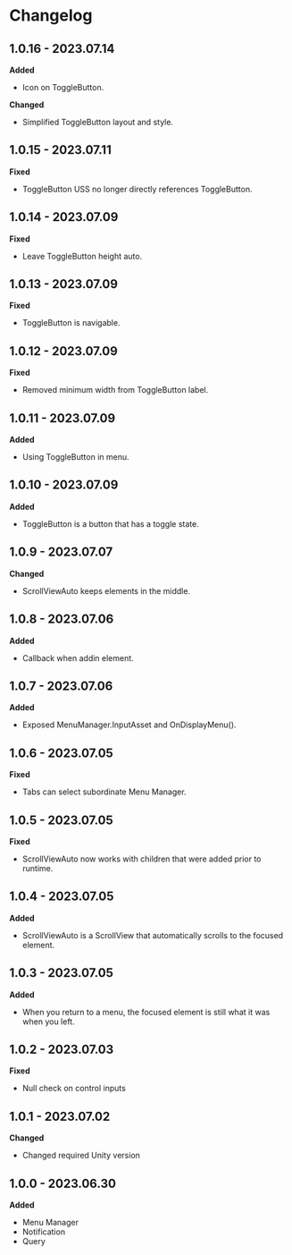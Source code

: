 # Changelog

## 1.0.16 - 2023.07.14

**Added**

- Icon on ToggleButton.

**Changed**

- Simplified ToggleButton layout and style.

## 1.0.15 - 2023.07.11

**Fixed**

- ToggleButton USS no longer directly references ToggleButton.

## 1.0.14 - 2023.07.09

**Fixed**

- Leave ToggleButton height auto.

## 1.0.13 - 2023.07.09

**Fixed**

- ToggleButton is navigable.

## 1.0.12 - 2023.07.09

**Fixed**

- Removed minimum width from ToggleButton label.

## 1.0.11 - 2023.07.09

**Added**

- Using ToggleButton in menu.

## 1.0.10 - 2023.07.09

**Added**

- ToggleButton is a button that has a toggle state.

## 1.0.9 - 2023.07.07

**Changed**

- ScrollViewAuto keeps elements in the middle.

## 1.0.8 - 2023.07.06

**Added**

- Callback when addin element.

## 1.0.7 - 2023.07.06

**Added**

- Exposed MenuManager.InputAsset and OnDisplayMenu().

## 1.0.6 - 2023.07.05

**Fixed**

- Tabs can select subordinate Menu Manager.

## 1.0.5 - 2023.07.05

**Fixed**

- ScrollViewAuto now works with children that were added prior to runtime.

## 1.0.4 - 2023.07.05

**Added**

- ScrollViewAuto is a ScrollView that automatically scrolls to the focused element.

## 1.0.3 - 2023.07.05

**Added**

- When you return to a menu, the focused element is still what it was when you left.

## 1.0.2 - 2023.07.03

**Fixed**

- Null check on control inputs

## 1.0.1 - 2023.07.02

**Changed**

- Changed required Unity version

## 1.0.0 - 2023.06.30

**Added**

- Menu Manager
- Notification
- Query
